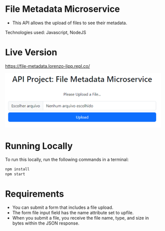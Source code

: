 # File Metadata Microservice

- This API allows the upload of files to see their metadata.

Technologies used: Javascript, NodeJS

# Live Version

https://file-metadata.lorenzo-lipp.repl.co/

![image](./images/preview.png)

# Running Locally

To run this locally, run the following commands in a terminal:

```
npm install
npm start
```

# Requirements

- You can submit a form that includes a file upload.
- The form file input field has the name attribute set to upfile.
- When you submit a file, you receive the file name, type, and size in bytes within the JSON response.